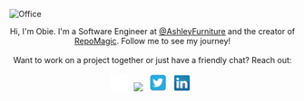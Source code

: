 ![Office](https://pbs.twimg.com/profile_banners/1340023575831605249/1636615062/1500x500)

<div align="center">
<span>Hi, I'm Obie. I'm a Software Engineer at <a href="https://www.ashleyfurniture.com" rel="noopener" target="_blank">@AshleyFurniture</a> and the creator of <a href="https://www.repomagic.com" rel="noopener" target="_blank">RepoMagic</a>. Follow me to see my journey!</span><br><br><span>Want to work on a project together or just have a friendly chat? Reach out:</span><br><br>
    <a href="https://www.obiemunoz.com/" rel="noopener" target="_blank"><img height="30" src="./OM-Light.png"></a>&nbsp;&nbsp;
    <a href="https://www.repomagic.com" rel="noopener" target="_blank"><img height="30" src="https://user-images.githubusercontent.com/5696449/198863650-3dea38d4-57d4-4046-90c9-f032bea8dc3b.png"></a>&nbsp;&nbsp;
    <a href="Https://www.twitter.com/ObieMunoz" rel="noopener" target="_blank"><img height="30" src="./twitter.png"></a>&nbsp;&nbsp;
    <a href="https://www.linkedin.com/in/obedmunozjr/" rel="noopener" target="_blank"><img height="30" src="./linkedin.png"></a>&nbsp;&nbsp;
</div>
